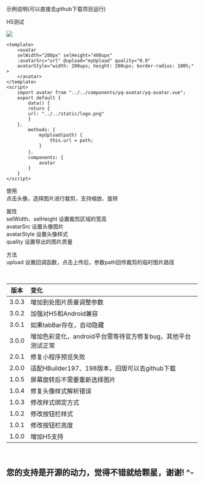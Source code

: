 示例说明(可以直接去github下载项目运行)

H5测试

<img src='http://www.snyvic.eu/static/m.png'/>

```
<template>
    <avatar
	selWidth="200px" selHeight="400upx"
	:avatarSrc="url" @upload="myUpload" quality="0.9"
	avatarStyle="width: 200upx; height: 200upx; border-radius: 100%;" >
    </avatar>
</template>
<script>
    import avatar from "../../components/yq-avatar/yq-avatar.vue";
    export default {
    	data() {
	    return {
		url: "../../static/logo.png"
	    }
	},
        methods: {
            myUpload(path) {
                this.url = path;
            }
        }，
        components: {
            avatar
        }
    }
</script>
```



使用<br/>
点击头像，选择图片进行裁剪，支持缩放、旋转<br/>

属性<br/>
selWidth、selHeight 设置裁剪区域的宽高<br/>
avatarSrc 设置头像图片<br/>
avatarStyle 设置头像样式<br/>
quality 设置导出的图片质量<br/>

方法<br/>
upload 设置回调函数，点击上传后，参数path回传裁剪的临时图片路径<br/>

<br/>

| 版本  | 变化                                           |
| ----- | :--------------------------------------------- |
| 3.0.3 | 增加到处图片质量调整参数                                     |
| 3.0.2 | 加强对H5和Android兼容                                        |
| 3.0.1 | 如果tabBar存在，自动隐藏                                     |
| 3.0.0 | 增加色彩变化，android平台需等待官方修复bug，其他平台测试正常 |
| 2.0.1 | 修复小程序预览失败                             |
| 2.0.0 | 适配HBuilder197、198版本，旧版可以去github下载 |
| 1.0.5 | 屏幕旋转后不需要重新选择图片                   |
| 1.0.4 | 修复头像样式解析错误                           |
| 1.0.3 | 修改样式绑定方式                               |
| 1.0.2 | 修改按钮栏样式                                 |
| 1.0.1 | 修改按钮栏高度                                 |
| 1.0.0 | 增加H5支持                                     |

<br/>

## 您的支持是开源的动力，觉得不错就给颗星，谢谢! ^-

